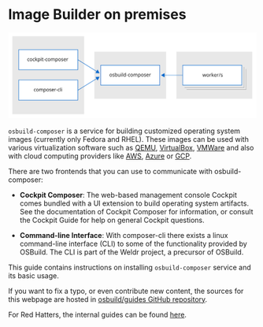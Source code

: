 # Image Builder on premises

![Diagram](./image-builder-on-premises.svg)

`osbuild-composer` is a service for building customized operating system images (currently only Fedora and RHEL). These images can be used with various virtualization software such as [QEMU](https://www.qemu.org/), [VirtualBox](https://www.virtualbox.org/), [VMWare](https://www.vmware.com/) and also with cloud computing providers like [AWS](https://aws.amazon.com/), [Azure](https://azure.microsoft.com/) or [GCP](https://cloud.google.com/).

There are two frontends that you can use to communicate with osbuild-composer:

- **Cockpit Composer**: The web-based management console Cockpit comes bundled with a UI extension to build operating system artifacts. See the documentation of Cockpit Composer for information, or consult the Cockpit Guide for help on general Cockpit questions.

- **Command-line Interface**: With composer-cli there exists a linux command-line interface (CLI) to some of the functionality provided by OSBuild. The CLI is part of the Weldr project, a precursor of OSBuild.

This guide contains instructions on installing `osbuild-composer` service and its basic usage.

If you want to fix a typo, or even contribute new content, the sources for this webpage are hosted in [osbuild/guides GitHub repository](https://github.com/osbuild/guides/).

For Red Hatters, the internal guides can be found [here](https://osbuild.pages.redhat.com/internal-guides/).

